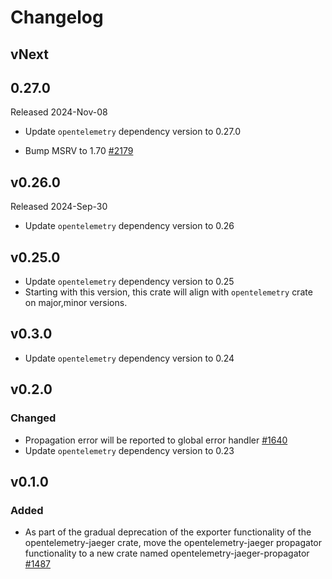 # Changelog

## vNext

## 0.27.0

Released 2024-Nov-08

- Update `opentelemetry` dependency version to 0.27.0

- Bump MSRV to 1.70 [#2179](https://github.com/open-telemetry/opentelemetry-rust/pull/2179)

## v0.26.0
Released 2024-Sep-30

- Update `opentelemetry` dependency version to 0.26

## v0.25.0

- Update `opentelemetry` dependency version to 0.25
- Starting with this version, this crate will align with `opentelemetry` crate
  on major,minor versions.
  
## v0.3.0
- Update `opentelemetry` dependency version to 0.24

## v0.2.0

### Changed

- Propagation error will be reported to global error handler [#1640](https://github.com/open-telemetry/opentelemetry-rust/pull/1640)
- Update `opentelemetry` dependency version to 0.23

## v0.1.0

### Added

- As part of the gradual deprecation of the exporter functionality of the opentelemetry-jaeger crate, move the opentelemetry-jaeger propagator functionality to a new crate named opentelemetry-jaeger-propagator [#1487](https://github.com/open-telemetry/opentelemetry-rust/pull/1487)